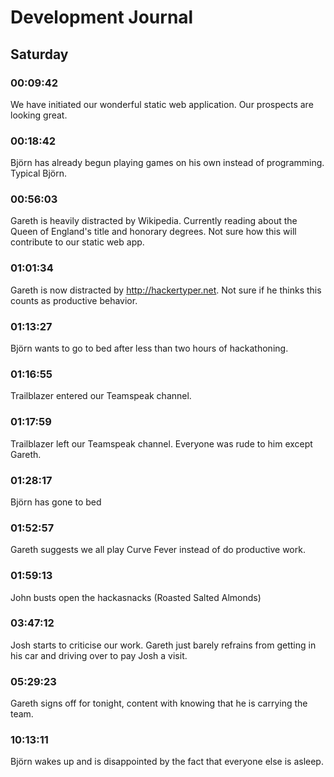 # Development Journal

## Saturday

### 00:09:42
We have initiated our wonderful static web application. Our prospects are looking great.

### 00:18:42
Björn has already begun playing games on his own instead of programming. Typical Björn.

### 00:56:03
Gareth is heavily distracted by Wikipedia. Currently reading about the Queen of England's title and honorary degrees. Not sure how this will contribute to our static web app.

### 01:01:34
Gareth is now distracted by http://hackertyper.net. Not sure if he thinks this counts as productive behavior.

### 01:13:27
Björn wants to go to bed after less than two hours of hackathoning.

### 01:16:55
Trailblazer entered our Teamspeak channel.

### 01:17:59
Trailblazer left our Teamspeak channel. Everyone was rude to him except Gareth.

### 01:28:17
Björn has gone to bed

### 01:52:57
Gareth suggests we all play Curve Fever instead of do productive work.

### 01:59:13
John busts open the hackasnacks (Roasted Salted Almonds)

### 03:47:12
Josh starts to criticise our work. Gareth just barely refrains from getting in his car and driving over to pay Josh a visit.

### 05:29:23
Gareth signs off for tonight, content with knowing that he is carrying the team.

### 10:13:11
Björn wakes up and is disappointed by the fact that everyone else is asleep.
